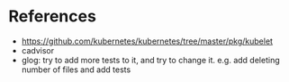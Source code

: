 # References
* https://github.com/kubernetes/kubernetes/tree/master/pkg/kubelet
* cadvisor
* glog: try to add more tests to it, and try to change it. e.g. add deleting number of files and add tests
